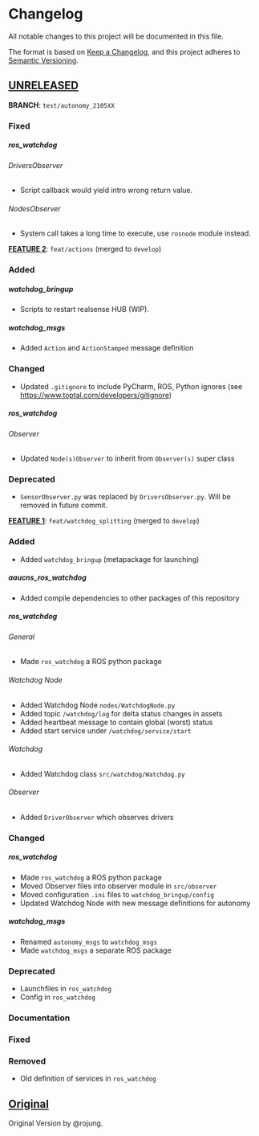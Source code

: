 # Changelog
All notable changes to this project will be documented in this file.

The format is based on [Keep a Changelog](https://keepachangelog.com/en/1.0.0/),
and this project adheres to [Semantic Versioning](https://semver.org/spec/v2.0.0.html).

## [UNRELEASED]
**BRANCH**: `test/autonomy_2105XX`
### Fixed
##### ros_watchdog
###### DriversObserver
- Script callback would yield intro wrong return value.
###### NodesObserver
- System call takes a long time to execute, use `rosnode` module instead.

**[FEATURE 2]**: `feat/actions` (merged to `develop`)
### Added
##### watchdog_bringup
- Scripts to restart realsense HUB (WIP).

##### watchdog_msgs
- Added `Action` and `ActionStamped` message definition

### Changed
- Updated `.gitignore` to include PyCharm, ROS, Python ignores (see https://www.toptal.com/developers/gitignore)
##### ros_watchdog
###### Observer
- Updated `Node(s)Observer` to inherit from `Observer(s)` super class

### Deprecated
- `SensorObserver.py` was replaced by `DriversObserver.py`. Will be removed in future commit.

**[FEATURE 1]**: `feat/watchdog_splitting` (merged to `develop`)
### Added
- Added `watchdog_bringup` (metapackage for launching)

##### aaucns_ros_watchdog
- Added compile dependencies to other packages of this repository

##### ros_watchdog
###### General
- Made `ros_watchdog` a ROS python package
###### Watchdog Node
- Added Watchdog Node `nodes/WatchdogNode.py`
- Added topic `/watchdog/log` for delta status changes in assets
- Added heartbeat message to contain global (worst) status
- Added start service under `/watchdog/service/start`
###### Watchdog
- Added Watchdog class `src/watchdog/Watchdog.py`
###### Observer
- Added `DriverObserver` which observes drivers

### Changed
##### ros_watchdog
- Made `ros_watchdog` a ROS python package
- Moved Observer files into observer module in `src/observer`
- Moved configuration `.ini` files to `watchdog_bringup/config`
- Updated Watchdog Node with new message definitions for autonomy

##### watchdog_msgs
- Renamed `autonomy_msgs` to `watchdog_msgs`
- Made `watchdog_msgs` a separate ROS package

### Deprecated
- Launchfiles in `ros_watchdog`
- Config in `ros_watchdog`

### Documentation

### Fixed

### Removed
- Old definition of services in `ros_watchdog`

###

## [Original]

Original Version by @rojung.

[FEATURE 2]: https://gitlab.aau.at/aau-cns/ros_pkgs/aaucns_ros_watchdog/-/tree/7321c076fab4b18815eadf97390b51abe77d6ee7
[FEATURE 1]: https://gitlab.aau.at/aau-cns/ros_pkgs/aaucns_ros_watchdog/-/tree/eef00de426041d7740b41923108a834ad830ad55
[Unreleased]: https://gitlab.aau.at/aau-cns/ros_pkgs/aaucns_ros_watchdog/-/compare/develop...main
[Original]: https://gitlab.aau.at/aau-cns/ros_pkgs/aaucns_ros_watchdog/-/tree/master
